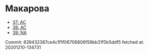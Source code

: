 # Макарова
- [37: AC](37.md)
- [38: AC](38.md)
- [39: NA](39.md)

Commit: 839432387ce4c1f1f06706806f59bb31f5b5ddf5
 fetched at: 20201210-134731
